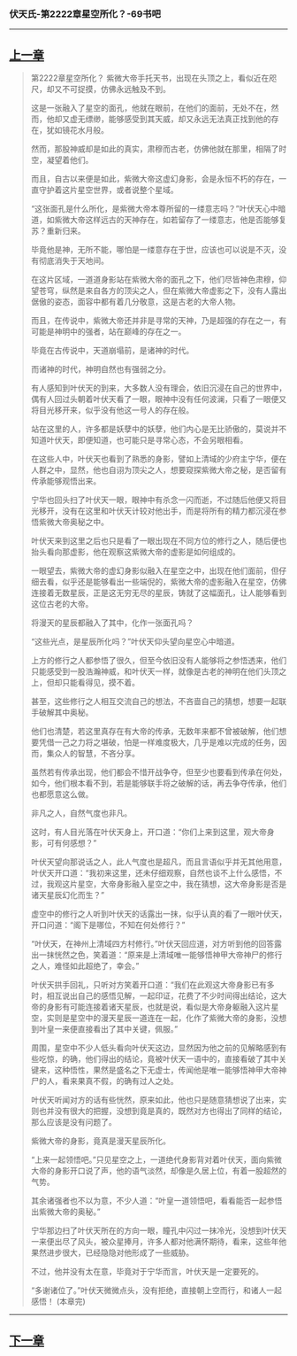 ### 伏天氏-第2222章星空所化？-69书吧

--------
[上一章](./4bd0fccb8c6e79dcc65ddb11041fa633.md)
--------


>
>
>
>第2222章星空所化？
>紫微大帝手托天书，出现在头顶之上，看似近在咫尺，却又不可捉摸，仿佛永远触及不到。
>
>这是一张融入了星空的面孔，他就在眼前，在他们的面前，无处不在，然而，他却又虚无缥缈，能够感受到其天威，却又永远无法真正找到他的存在，犹如镜花水月般。
>
>然而，那股神威却是如此的真实，肃穆而古老，仿佛他就在那里，相隔了时空，凝望着他们。
>
>而且，自古以来便是如此，紫微大帝这虚幻身影，会是永恒不朽的存在，一直守护着这片星空世界，或者说整个星域。
>
>“这张面孔是什么所化，是紫微大帝本尊所留的一缕意志吗？”叶伏天心中暗道，如紫微大帝这样远古的天神存在，如若留存了一缕意志，他是否能够复苏？重新归来。
>
>毕竟他是神，无所不能，哪怕是一缕意存在于世，应该也可以说是不灭，没有彻底消失于天地间。
>
>在这片区域，一道道身影站在紫微大帝的面孔之下，他们尽皆神色肃穆，仰望苍穹，纵然是来自各方的顶尖之人，但在紫微大帝虚影之下，没有人露出倨傲的姿态，面容中都有着几分敬意，这是古老的大帝人物。
>
>而且，在传说中，紫微大帝还并非是寻常的天神，乃是超强的存在之一，有可能是神明中的强者，站在巅峰的存在之一。
>
>毕竟在古传说中，天道崩塌前，是诸神的时代。
>
>而诸神的时代，神明自然也有强弱之分。
>
>有人感知到叶伏天的到来，大多数人没有理会，依旧沉浸在自己的世界中，偶有人回过头朝着叶伏天看了一眼，眼神中没有任何波澜，只看了一眼便又将目光移开来，似乎没有他这一号人的存在般。
>
>站在这里的人，许多都是妖孽中的妖孽，他们内心是无比骄傲的，莫说并不知道叶伏天，即便知道，也可能只是寻常心态，不会另眼相看。
>
>在这些人中，叶伏天也看到了熟悉的身影，譬如上清域的少府主宁华，便在人群之中，显然，他也自诩为顶尖之人，想要窥探紫微大帝之秘，是否留有传承能够观悟出来。
>
>宁华也回头扫了叶伏天一眼，眼神中有杀念一闪而逝，不过随后他便又将目光移开，没有在这里和叶伏天计较对他出手，而是将所有的精力都沉浸在参悟紫微大帝奥秘之中。
>
>叶伏天来到这里之后也只是看了一眼出现在不同方位的修行之人，随后便也抬头看向那虚影，他在观察这紫微大帝的虚影是如何组成的。
>
>一眼望去，紫微大帝的虚幻身影似融入在星空之中，出现在他们面前，但仔细去看，似乎还是能够看出一些端倪的，紫微大帝的虚影融入在星空，仿佛连接着无数星辰，正是这无穷无尽的星辰，铸就了这幅面孔，让人能够看到这位古老的大帝。
>
>将漫天的星辰都融入了其中，化作一张面孔吗？
>
>“这些光点，是星辰所化吗？”叶伏天仰头望向星空心中暗道。
>
>上方的修行之人都参悟了很久，但至今依旧没有人能够将之参悟透来，他们只能感受到一股浩瀚神威，和叶伏天一样，就像是古老的神明在他们头顶之上，但却只能看得见，摸不着。
>
>甚至，这些修行之人相互交流自己的想法，不吝啬自己的猜想，想要一起联手破解其中奥秘。
>
>他们也清楚，若这里真存在有大帝的传承，无数年来都不曾被破解，他们想要凭借一己之力将之堪破，怕是一样难度极大，几乎是难以完成的任务，因而，集众人的智慧，不吝分享。
>
>虽然若有传承出现，他们都会不惜开战争夺，但至少也要看到传承在何处，如今，他们根本看不到，若是能够联手将之破解的话，再去争夺传承，他们也都愿意这么做。
>
>非凡之人，自然气度也非凡。
>
>这时，有人目光落在叶伏天身上，开口道：“你们上来到这里，观大帝身影，可有何感想？”
>
>叶伏天望向那说话之人，此人气度也是超凡，而且言语似乎并无其他用意，叶伏天开口道：“我初来这里，还未仔细观察，自然也谈不上什么感悟，不过，我观这片星空，大帝身影融入星空之中，我在猜想，这大帝身影是否是诸天星辰幻化而生？”
>
>虚空中的修行之人听到叶伏天的话露出一抹，似乎认真的看了一眼叶伏天，开口问道：“阁下是哪位，不知在何处修行？”
>
>“叶伏天，在神州上清域四方村修行。”叶伏天回应道，对方听到他的回答露出一抹恍然之色，笑着道：“原来是上清域唯一能够悟神甲大帝神尸的修行之人，难怪如此超绝了，幸会。”
>
>叶伏天拱手回礼，只听对方笑着开口道：“我们在此观这大帝身影已有多时，相互说出自己的感悟见解，一起印证，花费了不少时间得出结论，这大帝的身影有可能连接着诸天星辰，也就是说，看似是大帝身躯融入这片星空，实则是星空中的漫天星辰一道连在一起，化作了紫微大帝的身影，没想到叶皇一来便直接看出了其中关键，佩服。”
>
>周围，星空中不少人低头看向叶伏天这边，显然因为他之前的见解略感到有些吃惊，的确，他们得出的结论，竟被叶伏天一语中的，直接看破了其中关键来，这种悟性，果然是盛名之下无虚士，传闻他是唯一能够悟神甲大帝神尸的人，看来果真不假，的确有过人之处。
>
>叶伏天听闻对方的话有些恍然，原来如此，他也只是随意猜想说了出来，实则也并没有很大的把握，没想到竟是真的，既然对方也得出了同样的结论，那么应该是没有问题了。
>
>紫微大帝的身影，竟真是漫天星辰所化。
>
>“上来一起领悟吧。”只见星空之上，一道绝代身影背对着叶伏天，面向紫微大帝的身影开口说了声，他的语气淡然，却像是久居上位，有着一股超然的气势。
>
>其余诸强者也不以为意，不少人道：“叶皇一道领悟吧，看看能否一起参悟出紫微大帝的奥秘。”
>
>宁华那边扫了叶伏天所在的方向一眼，瞳孔中闪过一抹冷光，没想到叶伏天一来便出尽了风头，被众星捧月，许多人都对他满怀期待，看来，这些年他果然进步很大，已经隐隐对他形成了一些威胁。
>
>不过，他并没有太在意，毕竟对于宁华而言，叶伏天是一定要死的。
>
>“多谢诸位了。”叶伏天微微点头，没有拒绝，直接朝上空而行，和诸人一起感悟！
>(本章完)
>
>

--------
[下一章](./14767c75c430cc826d3c41d0d847a3c3.md)
--------
